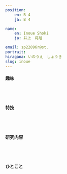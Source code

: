 ```yaml
---
position:
    en: B 4
    ja: B 4

name: 
    en: Inoue Shoki
    ja: 井上　将旭

email: sp22896r@st.
portrait: 
hiragana: いのうえ　しょうき
slug: inoue
---
```


#### 趣味

<br><br>

#### 特技

<br><br>

#### 研究内容

<br><br>

#### ひとこと

<br><br>
